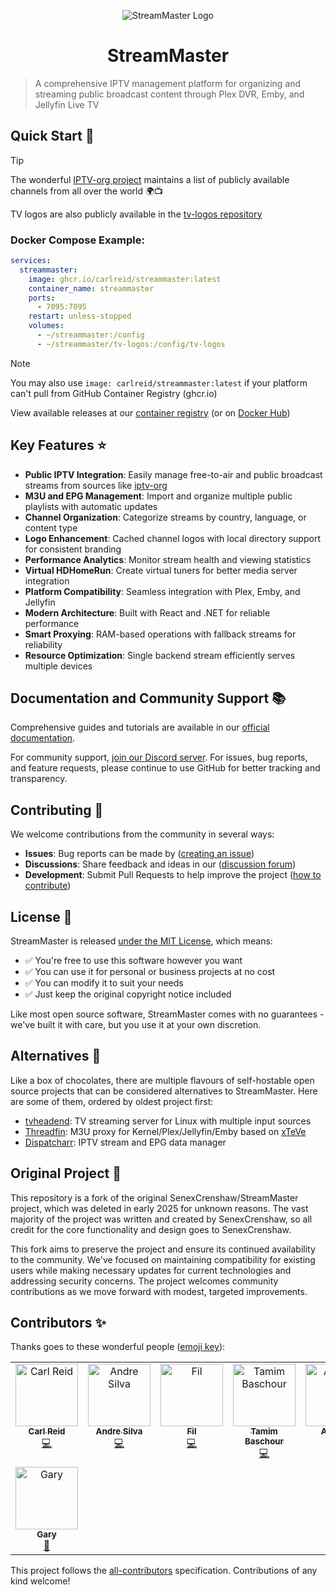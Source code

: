 <p align="center" width="100%">
    <img src="https://raw.githubusercontent.com/carlreid/StreamMaster/refs/heads/main/src/StreamMaster.WebUI/public/images/streammaster_logo.png" alt="StreamMaster Logo"/>
    <H1 align="center" width="100%">StreamMaster</H1>
</p>

> A comprehensive IPTV management platform for organizing and streaming public broadcast content through Plex DVR, Emby, and Jellyfin Live TV 

## Quick Start 🚀

> [!TIP]  
> The wonderful [IPTV-org project](https://github.com/iptv-org/iptv) maintains a list of publicly available channels from all over the world 🌍📺 
> 
> TV logos are also publicly available in the [tv-logos repository](https://github.com/tv-logo/tv-logos)

### Docker Compose Example:
```yaml
services:
  streammaster:
    image: ghcr.io/carlreid/streammaster:latest
    container_name: streammaster
    ports:
      - 7095:7095
    restart: unless-stopped
    volumes:
      - ~/streammaster:/config
      - ~/streammaster/tv-logos:/config/tv-logos
```

> [!NOTE]  
> You may also use `image: carlreid/streammaster:latest` if your platform can't pull from GitHub Container Registry (ghcr.io)

View available releases at our [container registry](https://github.com/carlreid/StreamMaster/pkgs/container/streammaster) (or on [Docker Hub](https://hub.docker.com/r/carlreid/streammaster))

## Key Features ⭐

- **Public IPTV Integration**: Easily manage free-to-air and public broadcast streams from sources like [iptv-org](https://iptv-org.github.io/)
- **M3U and EPG Management**: Import and organize multiple public playlists with automatic updates
- **Channel Organization**: Categorize streams by country, language, or content type
- **Logo Enhancement**: Cached channel logos with local directory support for consistent branding
- **Performance Analytics**: Monitor stream health and viewing statistics
- **Virtual HDHomeRun**: Create virtual tuners for better media server integration
- **Platform Compatibility**: Seamless integration with Plex, Emby, and Jellyfin
- **Modern Architecture**: Built with React and .NET for reliable performance
- **Smart Proxying**: RAM-based operations with fallback streams for reliability
- **Resource Optimization**: Single backend stream efficiently serves multiple devices

## Documentation and Community Support 📚

Comprehensive guides and tutorials are available in our [official documentation](https://carlreid.github.io/StreamMaster/).

For community support, [join our Discord server](https://discord.gg/EpXmq5JFnF). For issues, bug reports, and feature requests, please continue to use GitHub for better tracking and transparency.

## Contributing 🤝

We welcome contributions from the community in several ways:  

- **Issues**: Bug reports can be made by ([creating an issue](https://github.com/carlreid/StreamMaster/issues))
- **Discussions**: Share feedback and ideas in our ([discussion forum](https://github.com/carlreid/StreamMaster/discussions))
- **Development**: Submit Pull Requests to help improve the project ([how to contribute](.github/CONTRIBUTING.md
))

## License 📝

StreamMaster is released [under the MIT License](LICENSE), which means:

- ✅ You're free to use this software however you want
- ✅ You can use it for personal or business projects at no cost
- ✅ You can modify it to suit your needs
- ✅ Just keep the original copyright notice included

Like most open source software, StreamMaster comes with no guarantees - we've built it with care, but you use it at your own discretion.

## Alternatives 🔄

Like a box of chocolates, there are multiple flavours of self-hostable open source projects that can be considered alternatives to StreamMaster. Here are some of them, ordered by oldest project first:

- [tvheadend](https://github.com/tvheadend/tvheadend): TV streaming server for Linux with multiple input sources
- [Threadfin](https://github.com/Threadfin/Threadfin): M3U proxy for Kernel/Plex/Jellyfin/Emby based on [xTeVe](https://github.com/xteve-project/xTeVe)
- [Dispatcharr](https://github.com/Dispatcharr/Dispatcharr): IPTV stream and EPG data manager

## Original Project 📝

This repository is a fork of the original SenexCrenshaw/StreamMaster project, which was deleted in early 2025 for unknown reasons. The vast majority of the project was written and created by SenexCrenshaw, so all credit for the core functionality and design goes to SenexCrenshaw.

This fork aims to preserve the project and ensure its continued availability to the community. We've focused on maintaining compatibility for existing users while making necessary updates for current technologies and addressing security concerns. The project welcomes community contributions as we move forward with modest, targeted improvements.

## Contributors ✨

Thanks goes to these wonderful people ([emoji key](https://allcontributors.org/docs/en/emoji-key)):
<!-- ALL-CONTRIBUTORS-LIST:START - Do not remove or modify this section -->
<!-- prettier-ignore-start -->
<!-- markdownlint-disable -->
<table>
  <tbody>
    <tr>
      <td align="center" valign="top" width="14.28%"><a href="https://github.com/carlreid"><img src="https://avatars.githubusercontent.com/u/33623601?v=4?s=100" width="100px;" alt="Carl Reid"/><br /><sub><b>Carl Reid</b></sub></a><br /><a href="https://github.com/carlreid/StreamMaster/commits?author=carlreid" title="Code">💻</a></td>
      <td align="center" valign="top" width="14.28%"><a href="https://aandree5.github.io"><img src="https://avatars.githubusercontent.com/u/32734153?v=4?s=100" width="100px;" alt="Andre Silva"/><br /><sub><b>Andre Silva</b></sub></a><br /><a href="https://github.com/carlreid/StreamMaster/commits?author=Aandree5" title="Code">💻</a></td>
      <td align="center" valign="top" width="14.28%"><a href="https://github.com/iamfil"><img src="https://avatars.githubusercontent.com/u/329172?v=4?s=100" width="100px;" alt="Fil"/><br /><sub><b>Fil</b></sub></a><br /><a href="https://github.com/carlreid/StreamMaster/commits?author=iamfil" title="Code">💻</a></td>
      <td align="center" valign="top" width="14.28%"><a href="https://github.com/tam1m"><img src="https://avatars.githubusercontent.com/u/472185?v=4?s=100" width="100px;" alt="Tamim Baschour"/><br /><sub><b>Tamim Baschour</b></sub></a><br /><a href="https://github.com/carlreid/StreamMaster/commits?author=tam1m" title="Code">💻</a></td>
      <td align="center" valign="top" width="14.28%"><a href="https://github.com/Austin1"><img src="https://avatars.githubusercontent.com/u/341408?v=4?s=100" width="100px;" alt="Austin1"/><br /><sub><b>Austin1</b></sub></a><br /><a href="https://github.com/carlreid/StreamMaster/commits?author=Austin1" title="Code">💻</a></td>
      <td align="center" valign="top" width="14.28%"><a href="https://github.com/jbf154"><img src="https://avatars.githubusercontent.com/u/16122392?v=4?s=100" width="100px;" alt="jbf154"/><br /><sub><b>jbf154</b></sub></a><br /><a href="https://github.com/carlreid/StreamMaster/commits?author=jbf154" title="Code">💻</a></td>
      <td align="center" valign="top" width="14.28%"><a href="https://github.com/jackydec"><img src="https://avatars.githubusercontent.com/u/25207298?v=4?s=100" width="100px;" alt="jackydec"/><br /><sub><b>jackydec</b></sub></a><br /><a href="https://github.com/carlreid/StreamMaster/commits?author=jackydec" title="Code">💻</a></td>
    </tr>
    <tr>
      <td align="center" valign="top" width="14.28%"><a href="https://github.com/Grosner300"><img src="https://avatars.githubusercontent.com/u/24656399?v=4?s=100" width="100px;" alt="Gary"/><br /><sub><b>Gary</b></sub></a><br /><a href="#userTesting-Grosner300" title="User Testing">📓</a></td>
    </tr>
  </tbody>
</table>

<!-- markdownlint-restore -->
<!-- prettier-ignore-end -->

<!-- ALL-CONTRIBUTORS-LIST:END -->

<!-- ALL-CONTRIBUTORS-LIST:START - Do not remove or modify this section -->
<!-- prettier-ignore-start -->
<!-- markdownlint-disable -->
<!-- markdownlint-restore -->
<!-- prettier-ignore-end -->

<!-- ALL-CONTRIBUTORS-LIST:END -->

This project follows the [all-contributors](https://github.com/all-contributors/all-contributors) specification. Contributions of any kind welcome!